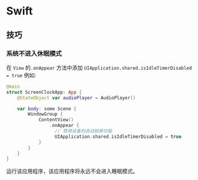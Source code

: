 # Swift

## 技巧

### 系统不进入休眠模式

在 `View` 的`.onAppear` 方法中添加 `UIApplication.shared.isIdleTimerDisabled = true` 例如:

```swift
@main
struct ScreenClockApp: App {
    @StateObject var audioPlayer = AudioPlayer()

    var body: some Scene {
        WindowGroup {
            ContentView()
                .onAppear {
                  // 禁用设备的自动锁屏功能
                  UIApplication.shared.isIdleTimerDisabled = true
            }
        }
    }
}

```

运行该应用程序，该应用程序将永远不会进入睡眠模式。
